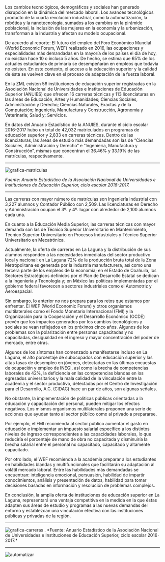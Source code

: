 
Los cambios tecnológicos, demográficos y sociales han generado disrupción en la dinámica del mercado laboral. Los avances tecnológicos producto de la cuarta revolución industrial, como la automatización, la robótica y la nanotecnología, sumados a los cambios en la pirámide poblacional, la inclusión de las mujeres en la economía y la urbanización, transforman a la industria y  afectan su modelo ocupacional.

De acuerdo al reporte: El futuro del empleo del Foro Económico Mundial (World Economic Forum, WEF) realizado en 2016, las ocupaciones y especialidades más demandadas en la mayoría de los países el día de hoy, no existían hace 10 o incluso 5 años. De hecho, se estima que 65% de los actuales estudiantes de primaria se desempeñarán en empleos que todavía no existen. En este contexto, el acceso a la educación superior y la calidad de ésta se vuelven clave en el proceso de adaptación de la fuerza laboral.

En la ZML existen 56 instituciones de educación superior registradas en la Asociación Nacional de Universidades e Instituciones de Educación Superior (ANUIES) que ofrecen 16 carreras técnicas y 113 licenciaturas en las áreas de Educación, Artes y Humanidades; Ciencias Sociales, Administración y Derecho; Ciencias Naturales, Exactas y de la Computación; Ingeniería, Manufactura y Construcción, Agronomía y Veterinaria; Salud y; Servicios.

En datos del Anuario Estadístico de la ANUIES, durante el ciclo escolar 2016-2017 hubo un total de 42,032 matriculados en programas de educación superior y 2,833 en carreras técnicas. Dentro de las licenciaturas, las áreas de estudio más demandadas son las de “Ciencias Sociales, Administración y Derecho” e “Ingeniería, Manufactura y Construcción”, mismas que concentran el 36.46% y 33.19% de las matrículas, respectivamente.

---

<img class="img-responsive" src="educacion-superior-en-la-laguna/grafica-matriculas.png" alt="grafica-matriculas">

*Fuente: Anuario Estadístico de la Asociación Nacional de Universidades e Instituciones de Educación Superior, ciclo escolar 2016-2017.*

---

Las carreras con mayor número de matrículas son Ingeniería Industrial con 3,227 alumnos y Contador Público con 2,509. Las licenciaturas en Derecho y Administración ocupan el 3º. y 4º. lugar con alrededor de 2,100 alumnos cada una.

En cuanto a la Educación Media Superior, las carreras técnicas con mayor demanda son las de Técnico Superior Universitario en Mantenimiento, Técnico Superior Universitario en Procesos Industriales y Técnico Superior Universitario en Mecatrónica.

Actualmente, la oferta de carreras en La Laguna y la distribución de sus alumnos responden a las necesidades inmediatas del sector productivo local y nacional: en La Laguna 72% de la producción bruta total de la Zona Metropolitana es generada por la industria manufacturera, así como una tercera parte de los empleos de la economía; en el Estado de Coahuila, los Sectores Estratégicos definidos por el Plan de Desarrollo Estatal se dedican a la Ingeniería y Tecnología y; en México las políticas implementadas por el gobierno federal favorecen a sectores industriales como el Automotriz y Aeroespacial.

Sin embargo, lo anterior no nos prepara para los retos que estamos por enfrentar. El WEF (World Economic Forum) y otros organismos multilaterales como el Fondo Monetario Internacional (FMI) y la Organización para la Cooperación y el Desarrollo Económico (OCDE) prevén que los impactos generados por los cambios tecnológicos y sociales se vean reflejados en los próximos cinco años. Algunos de los problemas son la polarización entre personas capacitadas y no capacitadas, desigualdad en el ingreso y mayor concentración del poder de mercado, entre otras.

Algunos de los síntomas han comenzado a manifestarse incluso en La Laguna, el alto porcentaje de subocupados con educación superior y las altas tasas de desempleo en jóvenes, detectadas en las últimas encuestas de ocupación y empleo de INEGI, así como la brecha de competencias laborales de 42%, la deficiencia en las competencias blandas en los egresados universitarios y la mala calidad de la vinculación entre la academia y el sector productivo, detectadas por el Centro de Investigación para el Desarrollo, A.C. (CIDAC) hace un par de años, son algunas señales.

No obstante, la implementación de políticas públicas orientadas a la educación y capacitación del personal, pueden mitigar los efectos negativos. Los mismos organismos multilaterales proponen una serie de acciones que ayudan tanto al sector público como al privado a prepararse.

Por ejemplo, el FMI recomienda al sector público aumentar el gasto en educación e implementar un impuesto salarial específico a los distintos niveles de ingreso correspondientes a las capacidades laborales, lo que reduciría el porcentaje de mano de obra no capacitada y disminuiría la brecha salarial entre el personal no capacitado, capacitado y altamente capacitado.

Por otro lado, el WEF recomienda a la academia preparar a los estudiantes en habilidades blandas y multifuncionales que facilitarán su adaptación al volátil mercado laboral. Entre las habilidades más demandadas se encuentran: inteligencia emocional, persuasión, habilidad de impartir conocimientos, análisis y presentación de datos, habilidad para tomar decisiones basadas en información y resolución de problemas complejos.

En conclusión, la amplia oferta de instituciones de educación superior en La Laguna, representará una ventaja competitiva en la medida en la que éstas adapten sus áreas de estudio y programas a las nuevas demandas del entorno y establezcan una vinculación efectiva con las instituciones públicas y privadas de la región.


---

<img class="img-responsive" src="educacion-superior-en-la-laguna/grafica-carreras.png" alt="grafica-carreras">
.
*Fuente: Anuario Estadístico de la Asociación Nacional de Universidades e Instituciones de Educación Superior, ciclo escolar 2016-2017.*

---

<img class="img-responsive" src="educacion-superior-en-la-laguna/automatizar.jpg" alt="automatizar">
